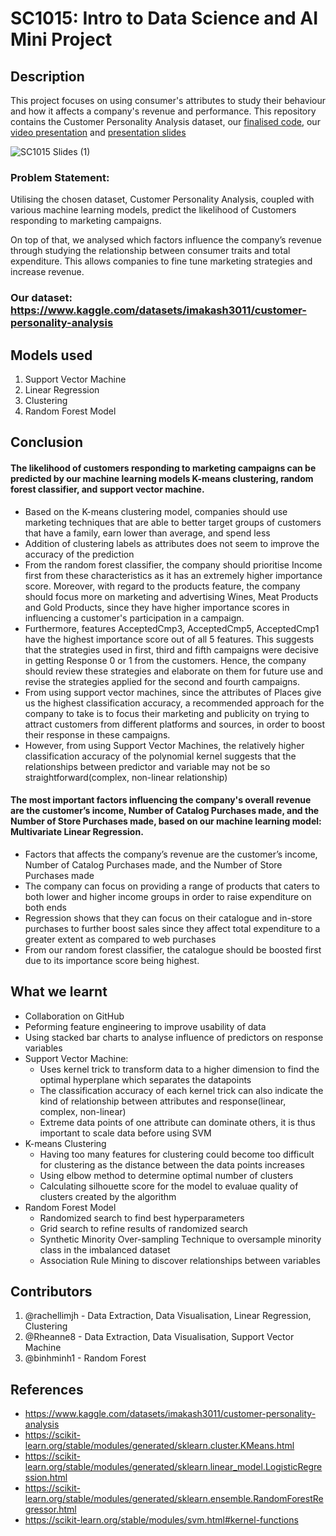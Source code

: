 # SC1015: Intro to Data Science and AI Mini Project

## Description
This project focuses on using consumer's attributes to study their behaviour and how it affects a company's revenue and performance. This repository contains the Customer Personality Analysis dataset, our [finalised code](https://github.com/rachellimjh/SC1015-Project/blob/main/SC1015%20Mini%20Project.ipynb), our [video presentation](https://youtu.be/ZT0SrzIjTkc) and [presentation slides](https://docs.google.com/presentation/d/1V_O93jwCH7PgBfjQjZVZRz-8-6U-Xy1T1Y123nR3gIc/edit?usp=sharing)


![SC1015 Slides (1)](https://user-images.githubusercontent.com/125848730/233756231-5fa24fbc-6215-44e8-9724-d1af482e2d55.png)



### Problem Statement: 
Utilising the chosen dataset, Customer Personality Analysis, coupled with various machine learning models, predict the likelihood of Customers responding to marketing campaigns.

On top of that, we analysed which factors influence the company’s revenue through studying the relationship between consumer traits and total expenditure. This allows companies to fine tune marketing strategies and increase revenue. 

### Our dataset: https://www.kaggle.com/datasets/imakash3011/customer-personality-analysis 
 
## Models used
1. Support Vector Machine
2. Linear Regression
3. Clustering
4. Random Forest Model

## Conclusion 

#### The likelihood of customers responding to marketing campaigns can be predicted by our machine learning models K-means clustering, random forest classifier, and support vector machine. 
* Based on the K-means clustering model, companies should use marketing techniques that are able to better target groups of customers that have a family, earn lower than average, and spend less
* Addition of clustering labels as attributes does not seem to improve the accuracy of the prediction
* From the random forest classifier, the company should prioritise Income first from these characteristics as it has an extremely higher importance score. Moreover, with regard to the products feature, the company should focus more on marketing and advertising Wines, Meat Products and Gold Products, since they have higher importance scores in influencing a customer's participation in a campaign.
* Furthermore, features AcceptedCmp3, AcceptedCmp5, AcceptedCmp1 have the highest importance score out of all 5 features. This suggests that the strategies used in first, third and fifth campaigns were decisive in getting Response 0 or 1 from the customers. Hence, the company should review these strategies and elaborate on them for future use and revise the strategies applied for the second and fourth campaigns.
* From using support vector machines, since the attributes of Places give us the highest classification accuracy, a recommended approach for the company to take is to focus their marketing and publicity on trying to attract customers from different platforms and sources, in order to boost their response in these campaigns.
* However, from using Support Vector Machines, the relatively higher classification accuracy of the polynomial kernel suggests that the relationships between predictor and variable may not be so straightforward(complex, non-linear relationship)

#### The most important factors influencing the company's overall revenue are the customer’s income, Number of Catalog Purchases made, and the Number of Store Purchases made, based on our machine learning model: Multivariate Linear Regression.
* Factors that affects the company’s revenue are the customer’s income, Number of Catalog Purchases made, and the Number of Store Purchases made
* The company can focus on providing a range of products that caters to both lower and higher income groups in order to raise expenditure on both ends
* Regression shows that they can focus on their catalogue and in-store purchases to further boost sales since they affect total expenditure to a greater extent as compared to web purchases
* From our random forest classifier, the catalogue should be boosted first due to its importance score being highest. 

## What we learnt
* Collaboration on GitHub
* Peforming feature engineering to improve usability of data
* Using stacked bar charts to analyse influence of predictors on response variables
* Support Vector Machine: 
     - Uses kernel trick to transform data to a higher dimension to find the optimal hyperplane which separates the datapoints
     - The classification accuracy of each kernel trick can also indicate the kind of relationship between attributes and response(linear, complex, non-linear)
     - Extreme data points of one attribute can dominate others, it is thus important to scale data before using SVM
* K-means Clustering
     - Having too many features for clustering could become too difficult for clustering as the distance between the data points increases
     - Using elbow method to determine optimal number of clusters
     - Calculating silhouette score for the model to evaluae quality of clusters created by the algorithm
* Random Forest Model
     - Randomized search to find best hyperparameters
     - Grid search to refine results of randomized search 
     - Synthetic Minority Over-sampling Technique to oversample minority class in the imbalanced dataset
     - Association Rule Mining to discover relationships between variables 

## Contributors 
 1. @rachellimjh - Data Extraction, Data Visualisation, Linear Regression, Clustering
 2. @Rheanne8 - Data Extraction, Data Visualisation, Support Vector Machine
 3. @binhminh1 - Random Forest

## References
* https://www.kaggle.com/datasets/imakash3011/customer-personality-analysis 
* https://scikit-learn.org/stable/modules/generated/sklearn.cluster.KMeans.html
* https://scikit-learn.org/stable/modules/generated/sklearn.linear_model.LogisticRegression.html
* https://scikit-learn.org/stable/modules/generated/sklearn.ensemble.RandomForestRegressor.html
* https://scikit-learn.org/stable/modules/svm.html#kernel-functions
 
